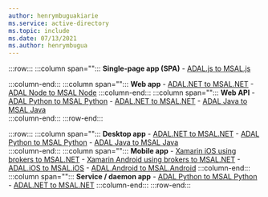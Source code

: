 ```yaml
---
author: henrymbuguakiarie
ms.service: active-directory
ms.topic: include
ms.date: 07/13/2021
ms.author: henrymbugua
---
```


:::row:::
   :::column span="":::
      **Single-page app (SPA)**
      - [ADAL.js to MSAL.js](../msal-compare-msal-js-and-adal-js.md) 

   :::column-end:::
   :::column span="":::
      **Web app**
      - [ADAL.NET to MSAL.NET](../msal-net-migration.md) 
      - [ADAL Node to MSAL Node](../msal-node-migration.md)
   :::column-end:::
   :::column span="":::
      **Web API**
      - [ADAL Python to MSAL Python](../migrate-python-adal-msal.md)
      - [ADAL.NET to MSAL.NET](../msal-net-migration.md) 
      - [ADAL Java to MSAL Java](../migrate-adal-msal-java.md)  
   :::column-end:::
:::row-end:::

:::row:::
   :::column span="":::
      **Desktop app**
      - [ADAL.NET to MSAL.NET](../msal-net-migration.md) 
      - [ADAL Python to MSAL Python](../migrate-python-adal-msal.md) 
      - [ADAL Java to MSAL Java](../migrate-adal-msal-java.md)  
   :::column-end:::
   :::column span="":::
      **Mobile app**
      - [Xamarin iOS using brokers to MSAL.NET](../msal-net-migration-ios-broker.md) 
      - [Xamarin Android using brokers to MSAL.NET](../msal-net-migration-android-broker.md)
      - [ADAL.iOS to MSAL.iOS](../migrate-objc-adal-msal.md) 
      - [ADAL.Android to MSAL.Android](../migrate-android-adal-msal.md) 
   :::column-end:::
   :::column span="":::
      **Service / daemon app**
      - [ADAL Python to MSAL Python](../migrate-python-adal-msal.md)
      - [ADAL.NET to MSAL.NET](../msal-net-migration.md) 
   :::column-end:::
:::row-end:::
